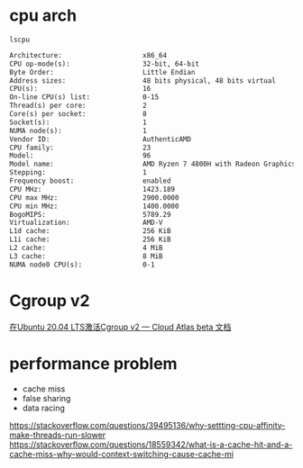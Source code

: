 # cpu arch
```shell
lscpu
```
```txt
Architecture:                    x86_64
CPU op-mode(s):                  32-bit, 64-bit
Byte Order:                      Little Endian
Address sizes:                   48 bits physical, 48 bits virtual
CPU(s):                          16
On-line CPU(s) list:             0-15
Thread(s) per core:              2
Core(s) per socket:              8
Socket(s):                       1
NUMA node(s):                    1
Vendor ID:                       AuthenticAMD
CPU family:                      23
Model:                           96
Model name:                      AMD Ryzen 7 4800H with Radeon Graphics
Stepping:                        1
Frequency boost:                 enabled
CPU MHz:                         1423.189
CPU max MHz:                     2900.0000
CPU min MHz:                     1400.0000
BogoMIPS:                        5789.29
Virtualization:                  AMD-V
L1d cache:                       256 KiB
L1i cache:                       256 KiB
L2 cache:                        4 MiB
L3 cache:                        8 MiB
NUMA node0 CPU(s):               0-1
```


# Cgroup v2
[在Ubuntu 20.04 LTS激活Cgroup v2 — Cloud Atlas beta 文档](https://cloud-atlas.readthedocs.io/zh-cn/latest/linux/ubuntu_linux/cgroup/enable_cgroup_v2_ubuntu_20.04.html)

# performance problem
- cache miss
- false sharing
- data racing

https://stackoverflow.com/questions/39495136/why-settting-cpu-affinity-make-threads-run-slower
https://stackoverflow.com/questions/18559342/what-is-a-cache-hit-and-a-cache-miss-why-would-context-switching-cause-cache-mi
